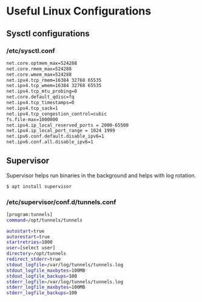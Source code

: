 # Useful Linux Configurations

## Sysctl configurations

### /etc/sysctl.conf
```bash
net.core.optmem_max=524288
net.core.rmem_max=524288
net.core.wmem_max=524288
net.ipv4.tcp_rmem=16384 32768 65535
net.ipv4.tcp_wmem=16384 32768 65535
net.ipv4.tcp_mtu_probing=0
net.core.default_qdisc=fq
net.ipv4.tcp_timestamps=0
net.ipv4.tcp_sack=1
net.ipv4.tcp_congestion_control=cubic
fs.file-max=1000000
net.ipv4.ip_local_reserved_ports = 2000-65500
net.ipv4.ip_local_port_range = 1024 1999
net.ipv6.conf.default.disable_ipv6=1
net.ipv6.conf.all.disable_ipv6=1
```

## Supervisor
Supervisor helps run binaries in the background and helps with log rotation.
```bash
$ apt install supervisor
```

### /etc/supervisor/conf.d/tunnels.conf
```bash
[program:tunnels]
command=/opt/tunnels/tunnels

autostart=true
autorestart=true
startretries=1000
user=[select user]
directory=/opt/tunnels
redirect_stderr=true
stdout_logfile=/var/log/tunnels/tunnels.log
stdout_logfile_maxbytes=100MB
stdout_logfile_backups=100
stderr_logfile=/var/log/tunnels/tunnels.log
stderr_logfile_maxbytes=100MB
stderr_logfile_backups=100
```
